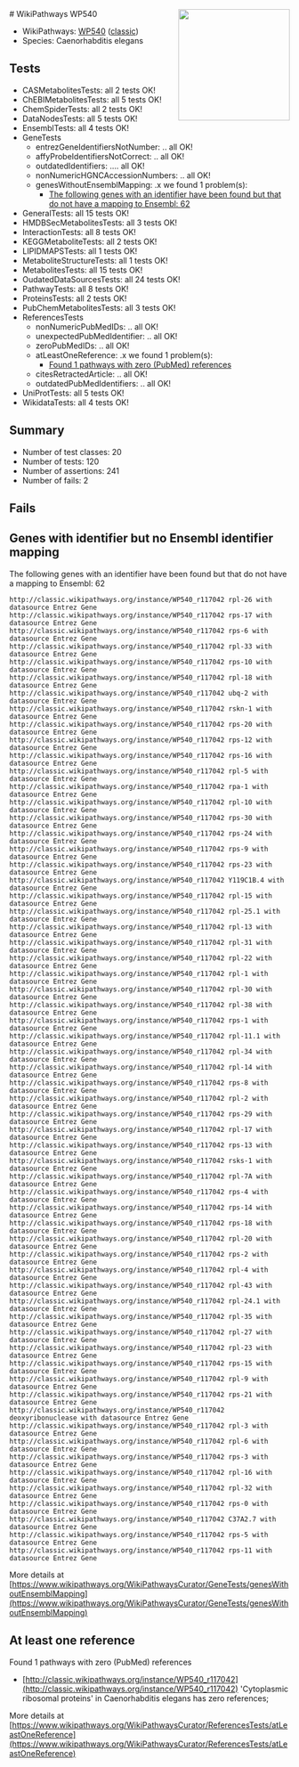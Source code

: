 <img style="float: right; width: 200px" src="https://upload.wikimedia.org/wikipedia/commons/thumb/8/83/Wplogo_with_text_500.png/640px-Wplogo_with_text_500.png" />
# WikiPathways WP540

* WikiPathways: [WP540](https://wikipathways.org/pathways/WP540) ([classic](https://classic.wikipathways.org/instance/WP540))
* Species: Caenorhabditis elegans
## Tests
* CASMetabolitesTests: all 2 tests OK!
* ChEBIMetabolitesTests: all 5 tests OK!
* ChemSpiderTests: all 2 tests OK!
* DataNodesTests: all 5 tests OK!
* EnsemblTests: all 4 tests OK!
* GeneTests
    * entrezGeneIdentifiersNotNumber: .. all OK!
    * affyProbeIdentifiersNotCorrect: .. all OK!
    * outdatedIdentifiers: .... all OK!
    * nonNumericHGNCAccessionNumbers: .. all OK!
    * genesWithoutEnsemblMapping: .x we found 1 problem(s):
        * [The following genes with an identifier have been found but that do not have a mapping to Ensembl: 62](#c4e543aa)
* GeneralTests: all 15 tests OK!
* HMDBSecMetabolitesTests: all 3 tests OK!
* InteractionTests: all 8 tests OK!
* KEGGMetaboliteTests: all 2 tests OK!
* LIPIDMAPSTests: all 1 tests OK!
* MetaboliteStructureTests: all 1 tests OK!
* MetabolitesTests: all 15 tests OK!
* OudatedDataSourcesTests: all 24 tests OK!
* PathwayTests: all 8 tests OK!
* ProteinsTests: all 2 tests OK!
* PubChemMetabolitesTests: all 3 tests OK!
* ReferencesTests
    * nonNumericPubMedIDs: .. all OK!
    * unexpectedPubMedIdentifier: .. all OK!
    * zeroPubMedIDs: .. all OK!
    * atLeastOneReference: .x we found 1 problem(s):
        * [Found 1 pathways with zero (PubMed) references](#d0a459f0)
    * citesRetractedArticle: .. all OK!
    * outdatedPubMedIdentifiers: .. all OK!
* UniProtTests: all 5 tests OK!
* WikidataTests: all 4 tests OK!


## Summary

* Number of test classes: 20
* Number of tests: 120
* Number of assertions: 241
* Number of fails: 2

## Fails

<a name="c4e543aa" />

## Genes with identifier but no Ensembl identifier mapping

The following genes with an identifier have been found but that do not have a mapping to Ensembl: 62
```
http://classic.wikipathways.org/instance/WP540_r117042 rpl-26 with datasource Entrez Gene
http://classic.wikipathways.org/instance/WP540_r117042 rps-17 with datasource Entrez Gene
http://classic.wikipathways.org/instance/WP540_r117042 rps-6 with datasource Entrez Gene
http://classic.wikipathways.org/instance/WP540_r117042 rpl-33 with datasource Entrez Gene
http://classic.wikipathways.org/instance/WP540_r117042 rps-10 with datasource Entrez Gene
http://classic.wikipathways.org/instance/WP540_r117042 rpl-18 with datasource Entrez Gene
http://classic.wikipathways.org/instance/WP540_r117042 ubq-2 with datasource Entrez Gene
http://classic.wikipathways.org/instance/WP540_r117042 rskn-1 with datasource Entrez Gene
http://classic.wikipathways.org/instance/WP540_r117042 rps-20 with datasource Entrez Gene
http://classic.wikipathways.org/instance/WP540_r117042 rps-12 with datasource Entrez Gene
http://classic.wikipathways.org/instance/WP540_r117042 rps-16 with datasource Entrez Gene
http://classic.wikipathways.org/instance/WP540_r117042 rpl-5 with datasource Entrez Gene
http://classic.wikipathways.org/instance/WP540_r117042 rpa-1 with datasource Entrez Gene
http://classic.wikipathways.org/instance/WP540_r117042 rpl-10 with datasource Entrez Gene
http://classic.wikipathways.org/instance/WP540_r117042 rps-30 with datasource Entrez Gene
http://classic.wikipathways.org/instance/WP540_r117042 rps-24 with datasource Entrez Gene
http://classic.wikipathways.org/instance/WP540_r117042 rps-9 with datasource Entrez Gene
http://classic.wikipathways.org/instance/WP540_r117042 rps-23 with datasource Entrez Gene
http://classic.wikipathways.org/instance/WP540_r117042 Y119C1B.4 with datasource Entrez Gene
http://classic.wikipathways.org/instance/WP540_r117042 rpl-15 with datasource Entrez Gene
http://classic.wikipathways.org/instance/WP540_r117042 rpl-25.1 with datasource Entrez Gene
http://classic.wikipathways.org/instance/WP540_r117042 rpl-13 with datasource Entrez Gene
http://classic.wikipathways.org/instance/WP540_r117042 rpl-31 with datasource Entrez Gene
http://classic.wikipathways.org/instance/WP540_r117042 rpl-22 with datasource Entrez Gene
http://classic.wikipathways.org/instance/WP540_r117042 rpl-1 with datasource Entrez Gene
http://classic.wikipathways.org/instance/WP540_r117042 rpl-30 with datasource Entrez Gene
http://classic.wikipathways.org/instance/WP540_r117042 rpl-38 with datasource Entrez Gene
http://classic.wikipathways.org/instance/WP540_r117042 rps-1 with datasource Entrez Gene
http://classic.wikipathways.org/instance/WP540_r117042 rpl-11.1 with datasource Entrez Gene
http://classic.wikipathways.org/instance/WP540_r117042 rpl-34 with datasource Entrez Gene
http://classic.wikipathways.org/instance/WP540_r117042 rpl-14 with datasource Entrez Gene
http://classic.wikipathways.org/instance/WP540_r117042 rps-8 with datasource Entrez Gene
http://classic.wikipathways.org/instance/WP540_r117042 rpl-2 with datasource Entrez Gene
http://classic.wikipathways.org/instance/WP540_r117042 rps-29 with datasource Entrez Gene
http://classic.wikipathways.org/instance/WP540_r117042 rpl-17 with datasource Entrez Gene
http://classic.wikipathways.org/instance/WP540_r117042 rps-13 with datasource Entrez Gene
http://classic.wikipathways.org/instance/WP540_r117042 rsks-1 with datasource Entrez Gene
http://classic.wikipathways.org/instance/WP540_r117042 rpl-7A with datasource Entrez Gene
http://classic.wikipathways.org/instance/WP540_r117042 rps-4 with datasource Entrez Gene
http://classic.wikipathways.org/instance/WP540_r117042 rps-14 with datasource Entrez Gene
http://classic.wikipathways.org/instance/WP540_r117042 rps-18 with datasource Entrez Gene
http://classic.wikipathways.org/instance/WP540_r117042 rpl-20 with datasource Entrez Gene
http://classic.wikipathways.org/instance/WP540_r117042 rps-2 with datasource Entrez Gene
http://classic.wikipathways.org/instance/WP540_r117042 rpl-4 with datasource Entrez Gene
http://classic.wikipathways.org/instance/WP540_r117042 rpl-43 with datasource Entrez Gene
http://classic.wikipathways.org/instance/WP540_r117042 rpl-24.1 with datasource Entrez Gene
http://classic.wikipathways.org/instance/WP540_r117042 rpl-35 with datasource Entrez Gene
http://classic.wikipathways.org/instance/WP540_r117042 rpl-27 with datasource Entrez Gene
http://classic.wikipathways.org/instance/WP540_r117042 rpl-23 with datasource Entrez Gene
http://classic.wikipathways.org/instance/WP540_r117042 rps-15 with datasource Entrez Gene
http://classic.wikipathways.org/instance/WP540_r117042 rpl-9 with datasource Entrez Gene
http://classic.wikipathways.org/instance/WP540_r117042 rps-21 with datasource Entrez Gene
http://classic.wikipathways.org/instance/WP540_r117042 deoxyribonuclease with datasource Entrez Gene
http://classic.wikipathways.org/instance/WP540_r117042 rpl-3 with datasource Entrez Gene
http://classic.wikipathways.org/instance/WP540_r117042 rpl-6 with datasource Entrez Gene
http://classic.wikipathways.org/instance/WP540_r117042 rps-3 with datasource Entrez Gene
http://classic.wikipathways.org/instance/WP540_r117042 rpl-16 with datasource Entrez Gene
http://classic.wikipathways.org/instance/WP540_r117042 rpl-32 with datasource Entrez Gene
http://classic.wikipathways.org/instance/WP540_r117042 rps-0 with datasource Entrez Gene
http://classic.wikipathways.org/instance/WP540_r117042 C37A2.7 with datasource Entrez Gene
http://classic.wikipathways.org/instance/WP540_r117042 rps-5 with datasource Entrez Gene
http://classic.wikipathways.org/instance/WP540_r117042 rps-11 with datasource Entrez Gene
```

More details at [https://www.wikipathways.org/WikiPathwaysCurator/GeneTests/genesWithoutEnsemblMapping](https://www.wikipathways.org/WikiPathwaysCurator/GeneTests/genesWithoutEnsemblMapping)

<a name="d0a459f0" />

## At least one reference

Found 1 pathways with zero (PubMed) references

* [http://classic.wikipathways.org/instance/WP540_r117042](http://classic.wikipathways.org/instance/WP540_r117042) 'Cytoplasmic ribosomal proteins' in Caenorhabditis elegans has zero references; 


More details at [https://www.wikipathways.org/WikiPathwaysCurator/ReferencesTests/atLeastOneReference](https://www.wikipathways.org/WikiPathwaysCurator/ReferencesTests/atLeastOneReference)

